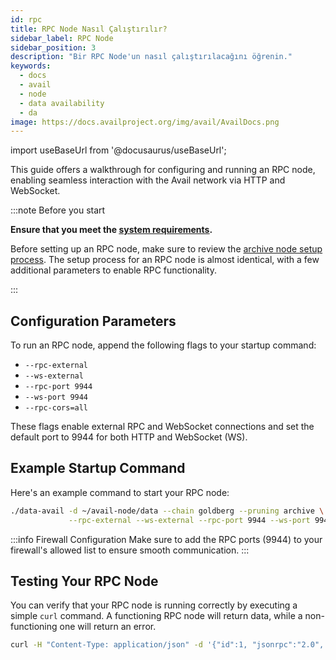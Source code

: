 ```yaml
---
id: rpc
title: RPC Node Nasıl Çalıştırılır?
sidebar_label: RPC Node
sidebar_position: 3
description: "Bir RPC Node'un nasıl çalıştırılacağını öğrenin."
keywords:
  - docs
  - avail
  - node
  - data availability
  - da
image: https://docs.availproject.org/img/avail/AvailDocs.png
---
```


import useBaseUrl from '@docusaurus/useBaseUrl';

This guide offers a walkthrough for configuring and running an RPC node, enabling seamless interaction with the Avail network via HTTP and WebSocket.

:::note Before you start

**Ensure that you meet the [<ins>system requirements</ins>](/docs/operate-a-node/run-a-full-node/requirements.md).**

Before setting up an RPC node, make sure to review the [archive node setup process](/docs/operate-a-node/run-a-full-node/full-node/0020-full-node-binaries.md#archive-mode). The setup process for an RPC node is almost identical, with a few additional parameters to enable RPC functionality.

:::

## Configuration Parameters

To run an RPC node, append the following flags to your startup command:

- `--rpc-external`
- `--ws-external`
- `--rpc-port 9944`
- `--ws-port 9944`
- `--rpc-cors=all`

These flags enable external RPC and WebSocket connections and set the default port to 9944 for both HTTP and WebSocket (WS).

## Example Startup Command

Here's an example command to start your RPC node:

```bash
./data-avail -d ~/avail-node/data --chain goldberg --pruning archive \
             --rpc-external --ws-external --rpc-port 9944 --ws-port 9944 --rpc-cors=all
```

:::info Firewall Configuration
Make sure to add the RPC ports (9944) to your firewall's allowed list to ensure smooth communication.
:::

## Testing Your RPC Node

You can verify that your RPC node is running correctly by executing a simple `curl` command. A functioning RPC node will return data, while a non-functioning one will return an error.

```bash
curl -H "Content-Type: application/json" -d '{"id":1, "jsonrpc":"2.0", "method": "rpc_methods"}' http://127.0.0.1:9944/
```